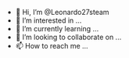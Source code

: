 - 👋 Hi, I’m @Leonardo27steam
- 👀 I’m interested in ...
- 🌱 I’m currently learning ...
- 💞️ I’m looking to collaborate on ...
- 📫 How to reach me ...

<!---
Leonardo27steam/Leonardo27steam is a ✨ special ✨ repository because its `README.md` (this file) appears on your GitHub profile.
You can click the Preview link to take a look at your changes.
--->
